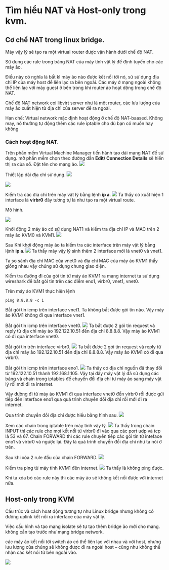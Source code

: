 # Tìm hiểu NAT và Host-only trong kvm.

## Cơ chế NAT trong linux bridge.
Máy vậy lý sẽ tạo ra một virtual router được vận hành dưới chế độ NAT.

Sử dụng các rule trong  bảng NAT của máy tính vật lý đề định tuyến cho các máy ảo.


Điều này có nghĩa là bất kì máy ảo nào được kết nối tới nó, sử sử dụng địa chỉ IP của máy host để liên lạc ra bên ngoài. Các máy ở mạng ngoài không thể liên lạc với máy guest ở bên trong khi router ảo hoạt dộng trong chế độ NAT.

Chế độ NAT network coi libvirt server như là một router, các lưu lượng của máy ảo xuất hiện từ địa chỉ của server để ra ngoài.

Hạn chế: Virtual network mặc định hoạt động ở chế độ NAT-baased. Không may, nó thường tự động thêm các rule iptable cho dù bạn có muốn hay không

### Cách hoạt động NAT.
Trên phần mềm Virtual Machine Manager tiến hành tạo dải mạng NAT để sử dụng.
mở phần mềm chọn theo đường dẫn **Edit/ Connection Details** sẽ hiển thị ra của sổ.
Đặt tên cho mạng ảo.
![](anhkvm/anh33.png)

Thiết lập dải địa chỉ sử dụng.
![](anhkvm/anh34.png)


![](anhkvm/anh35.png)

Kiểm tra các đia chỉ trên máy vật lý bằng lệnh **ip a**.
![](anhkvm/anh36.png)
Ta thấy có xuất hiện 1 interface là **virbr0** đây tương tự là như tạo ra một virtual route.

Mô hình.

![](anhkvm/anh32.png)

Khởi động 2 máy ảo có sử dụng NAT1 và kiểm tra địa chỉ IP và MAC trên 2 máy ảo KVM0 và KVM1.
![](anhkvm/anh30.png)

Sau Khi khơi động máy ảo ta kiểm tra các interface trên máy vật lý bằng lệnh **ip a**.
![](anhkvm/anh37.png)
Ta thấy máy vậy lý sinh thêm 2 interface mới là vnet0 và vnet1.

Ta so sánh địa chỉ MAC của vnet0 và địa chỉ MAC của máy ảo KVM1 thấy giống nhau vậy chúng sử dụng chung giao diện.

Kiểm tra đường đi của gói tin từ máy ảo KVM1 ra mạng internet ta sử dụng wireshark để bắt gói tin trên các điểm eno1, virbr0, vnet1, vnet0.

Trên máy ảo KVM1 thực hiện lệnh
```
ping 8.8.8.8 -c 1
```

Bắt gói tin icmp trên interface vnet1.
Ta không bắt được gói tin nào. Vậy máy ảo KVM1 không đi qua interface vnet1.

Bắt gói tin icmp trên interface vnet0.
![](anhkvm/anh38.png)
Ta bắt được 2 gói tin request và reply từ địa chỉ máy ảo 192.122.10.51 đến địa chỉ 8.8.8.8. Vậy máy ảo KVM1 có đi qua interface vnet0.

Bắt gói tin trên interface virbr0.
![](anhkvm/anh39.png)
Ta bắt được 2 gói tin request và reply từ địa chỉ máy ảo 192.122.10.51 đến địa chỉ 8.8.8.8. Vậy máy ảo KVM1 có đi qua virbr0.

Bắt gói tin icmp trên interface eno1.
![](anhkvm/anh40.png)
Ta thây có địa chỉ nguồn đã thay đổi từ 192.122.10.51 thành 192.168.1.105. Vậy tại đây máy vật lý đã sử dụng các bảng và chain trong iptables để chuyển đổi địa chỉ tư máy ảo sang máy vật lý rồi mới đi ra internet.

Vậy đường đi từ máy ảo KVM1 đi qua interface vnet0 đến virbr0  rối được gửi tiếp đến interface eno1 qua quá trình chuyển đổi địa chỉ rối mới đi ra internet.


Qua trình chuyển đổi địa chỉ được hiểu bằng hình sau.
![](anhkvm/anh15.png)

Xem các chain trong iptable trên máy tính vậy lý.
![](anhkvm/anh9.png)
Ta thấy trong chain INPUT thì các rule cho mọi kết nối từ virbr0 đi vào qua các port udp và tcp là 53 và 67. Chain FORWARD thì các rule chuyển tiếp các gói tin từ inteface eno1 và virbr0 và ngược lại. Đây là quá trình chuyển đổi địa chỉ như ta nói ở trên.

Sau khi xóa 2 rule đầu của chain FORWARD.
![](anhkvm/anh41.png)

Kiểm tra ping từ máy tính KVM1 đên internet.
![](anhkvm/anh42.png)
Ta thấy là không ping được.

Khi ta xóa bỏ các rule này thì các máy ảo sẽ không kết nối được với internet nữa.


## Host-only trong KVM
Cấu trúc và cách hoat động tương tự như Linux bridge nhưng không có đường uplink kết nối ra interface của máy vật lý.

Việc cấu hình và tạo mạng isolate sẽ tự tạo thêm bridge ảo mới cho mạng. không cần tạo trước như mạng bridge network.

các máy ảo kết nối tới switch ảo có thể liên lạc với nhau và với host, nhưng lưu lượng của chúng sẽ không được đi ra ngoài host – cũng như không thể nhận các kết nối từ bên ngoài vào.

![](anhkvm/anh13.png)
